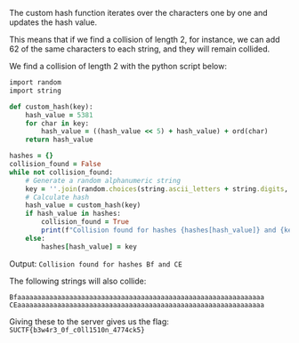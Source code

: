 The custom hash function iterates over the characters one by one and updates the hash value.

This means that if we find a collision of length 2, for instance, we can add 62 of the same characters to each string, and they will remain collided.

We find a collision of length 2 with the python script below:

```rb
import random
import string

def custom_hash(key):
    hash_value = 5381
    for char in key:
        hash_value = ((hash_value << 5) + hash_value) + ord(char)
    return hash_value

hashes = {}
collision_found = False
while not collision_found:
    # Generate a random alphanumeric string
    key = ''.join(random.choices(string.ascii_letters + string.digits, k=2))
    # Calculate hash
    hash_value = custom_hash(key)
    if hash_value in hashes:
        collision_found = True
        print(f"Collision found for hashes {hashes[hash_value]} and {key}")
    else:
        hashes[hash_value] = key

```

Output: `Collision found for hashes Bf and CE`

The following strings will also collide:
```
Bfaaaaaaaaaaaaaaaaaaaaaaaaaaaaaaaaaaaaaaaaaaaaaaaaaaaaaaaaaaaaaa
CEaaaaaaaaaaaaaaaaaaaaaaaaaaaaaaaaaaaaaaaaaaaaaaaaaaaaaaaaaaaaaa
```

Giving these to the server gives us the flag: `SUCTF{b3w4r3_0f_c0ll1510n_4774ck5}`